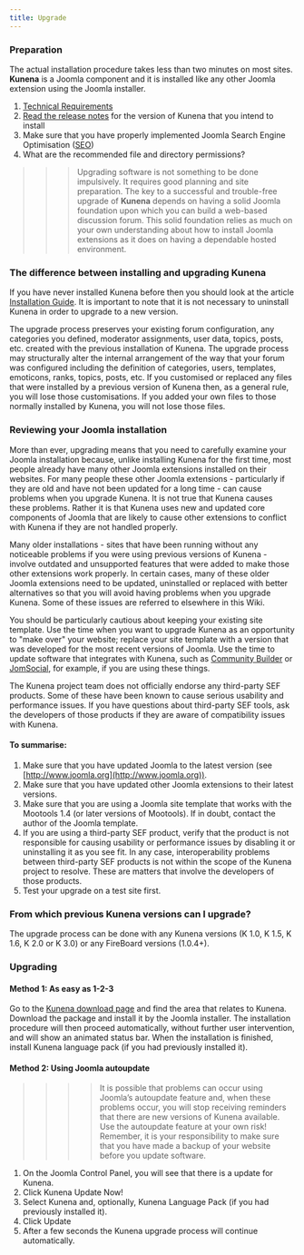 ```yaml
---
title: Upgrade
---
```


### Preparation

The actual installation procedure takes less than two minutes on most sites.  **Kunena** is a Joomla component and it is installed like any other Joomla extension using the Joomla installer.

1. [Technical Requirements](../../basics/requirements)
2. [Read the release notes](../../troubleshooting) for the version of Kunena that you intend to install 
3. Make sure that you have properly implemented Joomla Search Engine Optimisation ([SEO](../../faq/seo)) 
4. What are the recommended file and directory permissions? 

>>>  Upgrading software is not something to be done impulsively.  It requires good planning and site preparation.  The key to a successful and trouble-free upgrade of **Kunena** depends on having a solid Joomla foundation upon which you can build a web-based discussion forum.  This solid foundation relies as much on your own understanding about how to install Joomla extensions as it does on having a dependable hosted environment.

### The difference between installing and upgrading Kunena

If you have never installed Kunena before then you should look at the article [Installation Guide](../../basics/installation). It is important to note that it is not necessary to uninstall Kunena in order to upgrade to a new version.

The upgrade process preserves your existing forum configuration, any categories you defined, moderator assignments, user data, topics, posts, etc. created with the previous installation of Kunena. The upgrade process may structurally alter the internal arrangement of the way that your forum was configured including the definition of categories, users, templates, emoticons, ranks, topics, posts, etc. If you customised or replaced any files that were installed by a previous version of Kunena then, as a general rule, you will lose those customisations. If you added your own files to those normally installed by Kunena, you will not lose those files.

### Reviewing your Joomla installation

More than ever, upgrading means that you need to carefully examine your Joomla installation because, unlike installing Kunena for the first time, most people already have many other Joomla extensions installed on their websites. For many people these other Joomla extensions - particularly if they are old and have not been updated for a long time - can cause problems when you upgrade Kunena. It is not true that Kunena causes these problems. Rather it is that Kunena uses new and updated core components of Joomla that are likely to cause other extensions to conflict with Kunena if they are not handled properly.

Many older installations - sites that have been running without any noticeable problems if you were using previous versions of Kunena - involve outdated and unsupported features that were added to make those other extensions work properly. In certain cases, many of these older Joomla extensions need to be updated, uninstalled or replaced with better alternatives so that you will avoid having problems when you upgrade Kunena. Some of these issues are referred to elsewhere in this Wiki.

You should be particularly cautious about keeping your existing site template. Use the time when you want to upgrade Kunena as an opportunity to "make over" your website; replace your site template with a version that was developed for the most recent versions of Joomla. Use the time to update software that integrates with Kunena, such as [Community Builder](http://www.joomlapolis.com/) or [JomSocial](http://www.jomsocial.com/), for example, if you are using these things.

The Kunena project team does not officially endorse any third-party SEF products. Some of these have been known to cause serious usability and performance issues. If you have questions about third-party SEF tools, ask the developers of those products if they are aware of compatibility issues with Kunena.

#### To summarise:

1. Make sure that you have updated Joomla to the latest version (see [http://www.joomla.org](http://www.joomla.org)).
2. Make sure that you have updated other Joomla extensions to their latest versions.
3. Make sure that you are using a Joomla site template that works with the Mootools 1.4 (or later versions of Mootools). If in doubt, contact the author of the Joomla template.
4. If you are using a third-party SEF product, verify that the product is not responsible for causing usability or performance issues by disabling it or uninstalling it as you see fit. In any case, interoperability problems between third-party SEF products is not within the scope of the Kunena project to resolve. These are matters that involve the developers of those products.
5. Test your upgrade on a test site first.

### From which previous Kunena versions can I upgrade?

The upgrade process can be done with any Kunena versions (K 1.0, K 1.5, K 1.6, K 2.0 or K 3.0) or any FireBoard versions (1.0.4+).

### Upgrading

#### Method 1: As easy as 1-2-3

Go to the [Kunena download page](http://www.kunena.org/download) and find the area that relates to Kunena. Download the package and install it by the Joomla installer. The installation procedure will then proceed automatically, without further user intervention, and will show an animated status bar.
When the installation is finished, install Kunena language pack (if you had previously installed it).

#### Method 2: Using Joomla autoupdate

>>>> It is possible that problems can occur using Joomla’s autoupdate feature and, when these problems occur, you will stop receiving reminders that there are new versions of Kunena available. Use the autoupdate feature at your own risk! Remember, it is your responsibility to make sure that you have made a backup of your website before you update software.

1. On the Joomla Control Panel, you will see that there is a update for Kunena.
2. Click Kunena Update Now!
3. Select Kunena and, optionally, Kunena Language Pack (if you had previously installed it).
4. Click Update
5. After a few seconds the Kunena upgrade process will continue automatically.